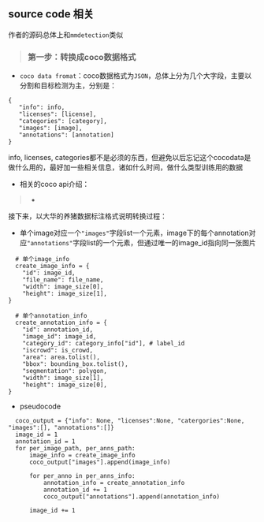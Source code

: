 ## source code 相关
作者的源码总体上和`mmdetection`类似
> ### 第一步：转换成coco数据格式
- `coco data fromat`：coco数据格式为`JSON`，总体上分为几个大字段，主要以分割和目标检测为主，分别是：
```
{
   "info": info,
   "licenses": [license],
   "categories": [category],
   "images": [image],
   "annotations": [annotation]
}
```
info, licenses, categories都不是必须的东西，但避免以后忘记这个cocodata是做什么用的，最好加一些相关信息，诸如什么时间，做什么类型训练用的数据
- 相关的coco api介绍：  
> - 
接下来，以大华的养猪数据标注格式说明转换过程：  
- 单个image对应一个`"images"`字段list一个元素，image下的每个annotation对应`"annotations"`字段list的一个元素，但通过唯一的image_id指向同一张图片
```
  # 单个image_info
  create_image_info = {
    "id": image_id,
    "file_name": file_name,
    "width": image_size[0],
    "height": image_size[1],
}
```
```
  # 单个annotation_info
  create_annotation_info = {
    "id": annotation_id,
    "image_id": image_id,
    "category_id": category_info["id"], # label_id
    "iscrowd": is_crowd,
    "area": area.tolist(),
    "bbox": bounding_box.tolist(),
    "segmentation": polygon,
    "width": image_size[1],
    "height": image_size[0],
} 
```
- pseudocode
```
  coco_output = {"info": None, "licenses":None, "catergories":None, "images":[], "annotations":[]}
  image_id = 1
  annotation_id = 1
  for per_image_path, per_anns_path:
      image_info = create_image_info
      coco_output["images"].append(image_info)
      
      for per_anno in per_anns_info:
          annotation_info = create_annotation_info
          annotation_id += 1
          coco_output["annotations"].append(annotation_info)
          
      image_id += 1
```
